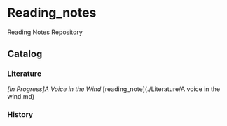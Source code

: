# Reading_notes
Reading Notes Repository 
## Catalog

### [Literature](./Literature)

*[In Progress]A Voice in the Wind* [reading_note](./Literature/A voice in the wind.md) 

### History
